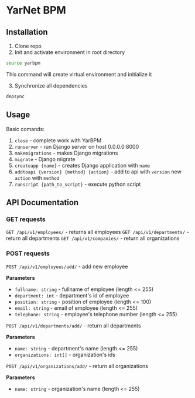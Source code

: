 # YarNet BPM

## Installation

1. Clone repo
2. Init and activate environment in root directory

```bash
source yarbpm
```

This command will create virtual environment and initialize it

3. Synchronize all dependencies

```bash
depsync
```

## Usage

Basic comands:

1. `close` - complete work with YarBPM
2. `runserver` - run Django server on host 0.0.0.0:8000
3. `makemigrations` - makes Django migrations
4. `migrate` - Django migrate
5. `createapp {name}` - creates Django application with `name`
6. `addtoapi {version} {method} {action}` - add to api with `version` new `action` with `method`
7. `runscript {path_to_script}` - execute python script

## API Documentation

### GET requests

`GET /api/v1/employees/` - returns all employees
`GET /api/v1/departments/` - return all departments
`GET /api/v1/companies/` - return all organizations

### POST requests

`POST /api/v1/employees/add/` - add new employee

  **Parameters**
  - `fullname: string` - fullname of employee (length <= 255)
  - `department: int` - department's id of employee
  - `position: string` - position of employee (length <= 100)
  - `email: string` - email of employee (length <= 255)
  - `telephone: string` - employee's telephone number (length <= 255)

`POST /api/v1/departments/add/` - return all departments

  **Parameters**
  - `name: string` - department's name (length <= 255)
  - `organizations: int[]` - organization's ids

`POST /api/v1/organizations/add/` - return all organizations

  **Parameters**
  - `name: string` - organization's name (length <= 255)